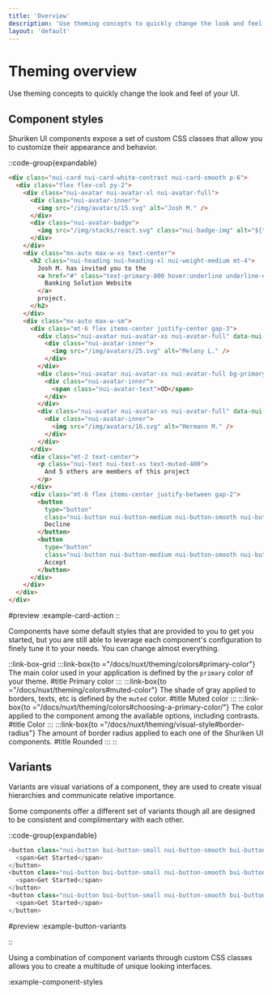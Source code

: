```yaml
---
title: 'Overview'
description: 'Use theming concepts to quickly change the look and feel of your UI.'
layout: 'default'
---
```


# Theming overview

Use theming concepts to quickly change the look and feel of your UI.

## Component styles

Shuriken UI components expose a set of custom CSS classes that allow you to customize their appearance and behavior.

::code-group{expandable}

```html [example-card-action.html]
<div class="nui-card nui-card-white-contrast nui-card-smooth p-6">
  <div class="flex flex-col py-2">
    <div class="nui-avatar nui-avatar-xl nui-avatar-full">
      <div class="nui-avatar-inner">
        <img src="/img/avatars/15.svg" alt="Josh M." />
      </div>
      <div class="nui-avatar-badge">
        <img src="/img/stacks/react.svg" class="nui-badge-img" alt="${text}" />
      </div>
    </div>
    <div class="mx-auto max-w-xs text-center">
      <h2 class="nui-heading nui-heading-xl nui-weight-medium mt-4">
        Josh M. has invited you to the
        <a href="#" class="text-primary-800 hover:underline underline-offset-4">
          Banking Solution Website
        </a>
        project.
      </h2>
    </div>
    <div class="mx-auto max-w-sm">
      <div class="mt-6 flex items-center justify-center gap-3">
        <div class="nui-avatar nui-avatar-xs nui-avatar-full" data-nui-tooltip="Melany L.">
          <div class="nui-avatar-inner">
            <img src="/img/avatars/25.svg" alt="Melany L." />
          </div>
        </div>
        <div class="nui-avatar nui-avatar-xs nui-avatar-full bg-primary-500/20 text-primary-500" data-nui-tooltip="Oliver D." >
          <div class="nui-avatar-inner">
            <span class="nui-avatar-text">OD</span>
          </div>
        </div>
        <div class="nui-avatar nui-avatar-xs nui-avatar-full" data-nui-tooltip="Hermann M.">
          <div class="nui-avatar-inner">
            <img src="/img/avatars/16.svg" alt="Hermann M." />
          </div>
        </div>
      </div>
      <div class="mt-2 text-center">
        <p class="nui-text nui-text-xs text-muted-400">
          And 5 others are members of this project
        </p>
      </div>
      <div class="mt-6 flex items-center justify-between gap-2">
        <button 
          type="button" 
          class="nui-button nui-button-medium nui-button-smooth nui-button-solid nui-button-default w-full">
          Decline
        </button>
        <button 
          type="button" 
          class="nui-button nui-button-medium nui-button-smooth nui-button-solid nui-button-primary w-full">
          Accept
        </button>
      </div>
    </div>
  </div>
</div>
```

#preview
:example-card-action
::

Components have some default styles that are provided to you to get you started, but you are still able to leverage each component's configuration to finely tune it to your needs. You can change almost everything.

::link-box-grid
:::link-box{to ="/docs/nuxt/theming/colors#primary-color"}
The main color used in your application is defined by the `primary` color of your theme.
#title
Primary color
:::
:::link-box{to ="/docs/nuxt/theming/colors#muted-color"}
The shade of gray applied to borders, texts, etc is defined by the `muted` color.
#title
Muted color
:::
:::link-box{to ="/docs/nuxt/theming/colors#choosing-a-primary-color/"}
The color applied to the component among the available options, including contrasts.
#title
Color
:::
:::link-box{to ="/docs/nuxt/theming/visual-style#border-radius"}
The amount of border radius applied to each one of the Shuriken UI components.
#title
Rounded
:::
::

## Variants

Variants are visual variations of a component, they are used to create visual hierarchies and communicate relative importance.

Some components offer a different set of variants though all are designed to be consistent and complimentary with each other.

::code-group{expandable}

```js [example-button-variants.html]
<button class="nui-button bui-button-small nui-button-smooth bui-button-solid nui-button-primary">
  <span>Get Started</span>
</button>
<button class="nui-button bui-button-small nui-button-smooth bui-button-pastel nui-button-primary">
  <span>Get Started</span>
</button>
<button class="nui-button bui-button-small nui-button-smooth bui-button-outline nui-button-primary">
  <span>Get Started</span>
</button>
```

#preview
:example-button-variants

::

Using a combination of component variants through custom CSS classes allows you to create a multitude of unique looking interfaces.

:example-component-styles